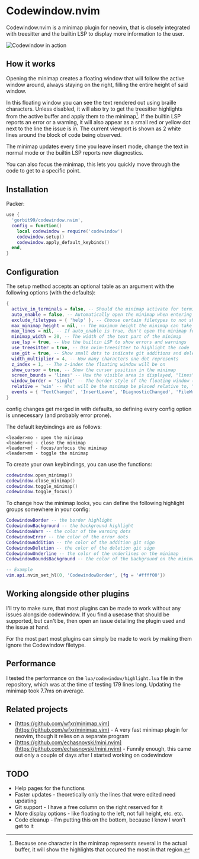 # Codewindow.nvim

Codewindow.nvim is a minimap plugin for neovim, that is closely integrated with treesitter and the builtin LSP to display more information to the user.

![Codewindow in action](https://i.imgur.com/MokAFG0.png)

## How it works

Opening the minimap creates a floating window that will follow the active window around, always staying on the right, filling the entire height of said window.

In this floating window you can see the text rendered out using braille characters. Unless disabled, it will also try to get the treesitter highlights from the active buffer and apply them to the minimap[^1]. If the builtin LSP reports an error
or a warning, it will also appear as a small red or yellow dot next to the line the issue is in. The current viewport is shown as 2 white lines around the block of code being observed.

The minimap updates every time you leave insert mode, change the text in normal mode or the builtin LSP reports new diagnostics.

You can also focus the minimap, this lets you quickly move through the code to get to a specific point.

[^1]: Because one character in the minimap represents several in the actual buffer, it will show the highlights that occured the most in that region.

## Installation

Packer:
```lua
use {
  'gorbit99/codewindow.nvim',
  config = function()
    local codewindow = require('codewindow')
    codewindow.setup()
    codewindow.apply_default_keybinds()
  end,
}
```

## Configuration

The setup method accepts an optional table as an argument with the following options (with the defaults):
```lua
{
  active_in_terminals = false, -- Should the minimap activate for terminal buffers
  auto_enable = false, -- Automatically open the minimap when entering a (non-excluded) buffer (accepts a table of filetypes)
  exclude_filetypes = { 'help' }, -- Choose certain filetypes to not show minimap on
  max_minimap_height = nil, -- The maximum height the minimap can take (including borders)
  max_lines = nil, -- If auto_enable is true, don't open the minimap for buffers which have more than this many lines.
  minimap_width = 20, -- The width of the text part of the minimap
  use_lsp = true, -- Use the builtin LSP to show errors and warnings
  use_treesitter = true, -- Use nvim-treesitter to highlight the code
  use_git = true, -- Show small dots to indicate git additions and deletions
  width_multiplier = 4, -- How many characters one dot represents
  z_index = 1, -- The z-index the floating window will be on
  show_cursor = true, -- Show the cursor position in the minimap
  screen_bounds = 'lines' -- How the visible area is displayed, "lines": lines above and below, "background": background color
  window_border = 'single' -- The border style of the floating window (accepts all usual options)
  relative = 'win' -- What will be the minimap be placed relative to, "win": the current window, "editor": the entire editor
  events = { 'TextChanged', 'InsertLeave', 'DiagnosticChanged', 'FileWritePost' } -- Events that update the code window
}
```
config changes get merged in with defaults, so defining every config option is unnecessary (and probably error prone).

The default keybindings are as follows:
```
<leader>mo - open the minimap
<leader>mc - close the minimap
<leader>mf - focus/unfocus the minimap
<leader>mm - toggle the minimap
```

To create your own keybindings, you can use the functions:
```lua
codewindow.open_minimap()
codewindow.close_minimap()
codewindow.toggle_minimap()
codewindow.toggle_focus()
```

To change how the minimap looks, you can define the following highlight groups 
somewhere in your config:
```lua
CodewindowBorder -- the border highlight
CodewindowBackground -- the background highlight
CodewindowWarn -- the color of the warning dots
CodewindowError -- the color of the error dots
CodewindowAddition -- the color of the addition git sign
CodewindowDeletion -- the color of the deletion git sign
CodewindowUnderline -- the color of the underlines on the minimap
CodewindowBoundsBackground -- the color of the background on the minimap

-- Example
vim.api.nvim_set_hl(0, 'CodewindowBorder', {fg = '#ffff00'})
```

## Working alongside other plugins

I'll try to make sure, that most plugins can be made to work without any issues alongside codewindow. If you find a usecase that should be supported, but can't be, then open an issue detailing the plugin used and the issue at hand.

For the most part most plugins can simply be made to work by making them ignore the Codewindow filetype.

## Performance

I tested the performance on the `lua/codewindow/highlight.lua` file in the repository, which was at the time of testing 179 lines long. Updating the minimap took 7.7ms on average.

## Related projects

- [https://github.com/wfxr/minimap.vim](https://github.com/wfxr/minimap.vim) - A very fast minimap plugin for neovim, though it relies on a separate program
- [https://github.com/echasnovski/mini.nvim](https://github.com/echasnovski/mini.nvim) - Funnily enough, this came out only a couple of days after I started working on codewindow

## TODO

- Help pages for the functions
- Faster updates - theoretically only the lines that were edited need updating
- Git support - I have a free column on the right reserved for it
- More display options - like floating to the left, not full height, etc. etc.
- Code cleanup - I'm putting this on the bottom, because I know I won't get to it

<!-- vim: set ft=markdown: -->